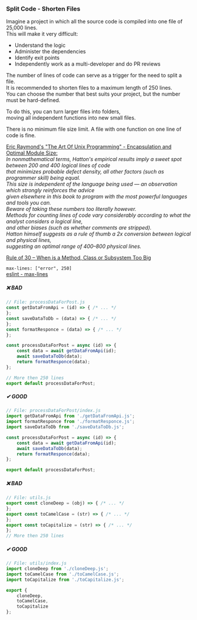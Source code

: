 ### Split Code - Shorten Files

Imagine a project in which all the source code is compiled into one file of 25,000 lines.  
This will make it very difficult:

* Understand the logic
* Administer the dependencies
* Identify exit points
* Independently work as a multi-developer and do PR reviews

The number of lines of code can serve as a trigger for the need to split a file.  
It is recommended to shorten files to a maximum length of 250 lines.  
You can choose the number that best suits your project, but the number must be hard-defined.

To do this, you can turn larger files into folders,  
moving all independent functions into new small files.

There is no minimum file size limit.
A file with one function on one line of code is fine.

[Eric Raymond's "The Art Of Unix Programming" - Encapsulation and Optimal Module Size:](http://catb.org/esr/writings/taoup/html/ch04s01.html)  
_In nonmathematical terms, Hatton's empirical results imply a sweet spot between 200 and 400 logical lines of code  
that minimizes probable defect density, all other factors (such as programmer skill) being equal.  
This size is independent of the language being used — an observation which strongly reinforces the advice  
given elsewhere in this book to program with the most powerful languages and tools you can.  
Beware of taking these numbers too literally however.  
Methods for counting lines of code vary considerably according to what the analyst considers a logical line,  
and other biases (such as whether comments are stripped).  
Hatton himself suggests as a rule of thumb a 2x conversion between logical and physical lines,  
suggesting an optimal range of 400–800 physical lines._

[Rule of 30 – When is a Method, Class or Subsystem Too Big](https://levelup.gitconnected.com/javascript-code-styling-best-practices-maximum-depth-and-lines-e89bd591186c)

`max-lines: ["error", 250]`  
[eslint - max-lines](https://eslint.org/docs/latest/rules/max-lines)

##### ❌ BAD

```javascript
// File: processDataForPost.js
const getDataFromApi = (id) => { /* ... */
};
const saveDataToDb = (data) => { /* ... */
};
const formatResponce = (data) => { /* ... */
};

const processDataForPost = async (id) => {
    const data = await getDataFromApi(id);
    await saveDataToDb(data);
    return formatResponce(data);
};

// More then 250 lines
export default processDataForPost;
```

##### ✔ GOOD

```javascript
// File: processDataForPost/index.js
import getDataFromApi from './getDataFromApi.js';
import formatResponce from './formatResponce.js';
import saveDataToDb from './saveDataToDb.js';

const processDataForPost = async (id) => {
    const data = await getDataFromApi(id);
    await saveDataToDb(data);
    return formatResponce(data);
};

export default processDataForPost;
```

##### ❌ BAD

```javascript
// File: utils.js
export const cloneDeep = (obj) => { /* ... */
};
export const toCamelCase = (str) => { /* ... */
};
export const toCapitalize = (str) => { /* ... */
};
// More then 250 lines
```

##### ✔ GOOD

```javascript
// File: utils/index.js
import cloneDeep from './cloneDeep.js';
import toCamelCase from './toCamelCase.js';
import toCapitalize from './toCapitalize.js';

export {
    cloneDeep,
    toCamelCase,
    toCapitalize
};
```